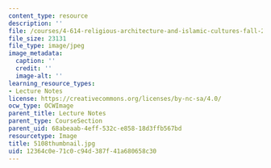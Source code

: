 ```yaml
---
content_type: resource
description: ''
file: /courses/4-614-religious-architecture-and-islamic-cultures-fall-2002/12364c0e71c0c94d387f41a680658c30_5108thumbnail.jpg
file_size: 23131
file_type: image/jpeg
image_metadata:
  caption: ''
  credit: ''
  image-alt: ''
learning_resource_types:
- Lecture Notes
license: https://creativecommons.org/licenses/by-nc-sa/4.0/
ocw_type: OCWImage
parent_title: Lecture Notes
parent_type: CourseSection
parent_uid: 68abeaab-4eff-532c-e858-18d3ffb567bd
resourcetype: Image
title: 5108thumbnail.jpg
uid: 12364c0e-71c0-c94d-387f-41a680658c30
---
```

